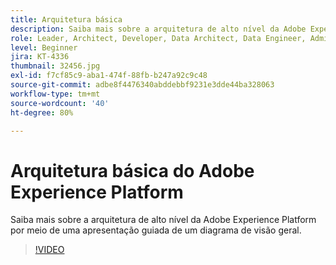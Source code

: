 ```yaml
---
title: Arquitetura básica
description: Saiba mais sobre a arquitetura de alto nível da Adobe Experience Platform por meio de uma apresentação guiada de um diagrama de visão geral.
role: Leader, Architect, Developer, Data Architect, Data Engineer, Admin, User
level: Beginner
jira: KT-4336
thumbnail: 32456.jpg
exl-id: f7cf85c9-aba1-474f-88fb-b247a92c9c48
source-git-commit: adbe8f4476340abddebbf9231e3dde44ba328063
workflow-type: tm+mt
source-wordcount: '40'
ht-degree: 80%

---
```


# Arquitetura básica do Adobe Experience Platform

Saiba mais sobre a arquitetura de alto nível da Adobe Experience Platform por meio de uma apresentação guiada de um diagrama de visão geral.

>[!VIDEO](https://video.tv.adobe.com/v/32456?quality=12&learn=on)


